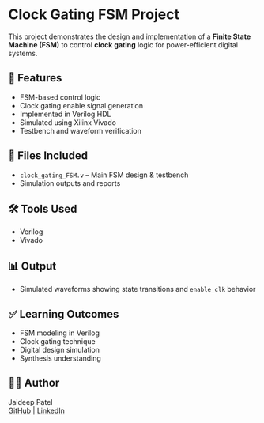 # Clock Gating FSM Project

This project demonstrates the design and implementation of a **Finite State Machine (FSM)** to control **clock gating** logic for power-efficient digital systems.

## 🔧 Features
- FSM-based control logic
- Clock gating enable signal generation
- Implemented in Verilog HDL
- Simulated using Xilinx Vivado
- Testbench and waveform verification

## 📂 Files Included
- `clock_gating_FSM.v` – Main FSM design & testbench
- Simulation outputs and reports

## 🛠 Tools Used
- Verilog
- Vivado

## 📊 Output
- Simulated waveforms showing state transitions and `enable_clk` behavior

## ✅ Learning Outcomes
- FSM modeling in Verilog
- Clock gating technique
- Digital design simulation
- Synthesis understanding

## 👨‍💻 Author
Jaideep Patel  
[GitHub](https://github.com/182004jaideep) | [LinkedIn](https://www.linkedin.com/in/jaideep-patel-8113ab247)
